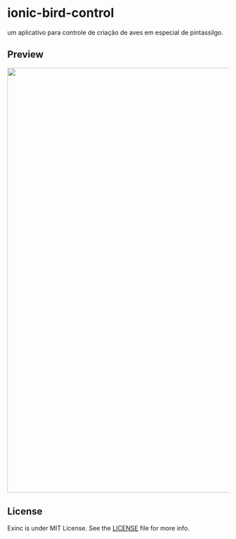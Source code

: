 # ionic-bird-control
um aplicativo para controle de criação de aves em especial de pintassilgo.


## Preview

<img width="966.5" src="https://user-images.githubusercontent.com/43412432/69915953-aefe2400-1433-11ea-8ed2-4ebcaaa5c0ce.png">

## License

Exinc is under MIT License. See the [LICENSE](https://github.com/viniciusmesquitac/MobillsChallenge-Kotlin/blob/master/LICENSE) file for more info.
